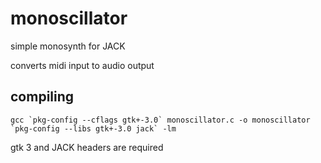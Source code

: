 # monoscillator

simple monosynth for JACK

converts midi input to audio output

## compiling

```
gcc `pkg-config --cflags gtk+-3.0` monoscillator.c -o monoscillator `pkg-config --libs gtk+-3.0 jack` -lm
```

gtk 3 and JACK headers are required
